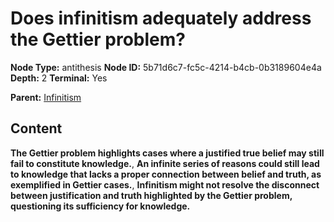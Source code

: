 # Does infinitism adequately address the Gettier problem?

**Node Type:** antithesis
**Node ID:** 5b71d6c7-fc5c-4214-b4cb-0b3189604e4a
**Depth:** 2
**Terminal:** Yes

**Parent:** [Infinitism](infinitism.md)

## Content

**The Gettier problem highlights cases where a justified true belief may still fail to constitute knowledge.**, **An infinite series of reasons could still lead to knowledge that lacks a proper connection between belief and truth, as exemplified in Gettier cases.**, **Infinitism might not resolve the disconnect between justification and truth highlighted by the Gettier problem, questioning its sufficiency for knowledge.**
